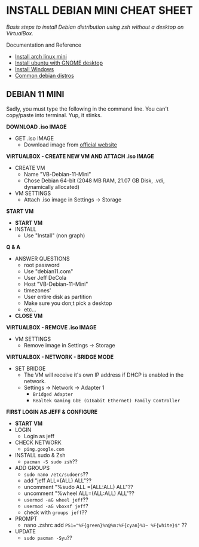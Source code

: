 # INSTALL DEBIAN MINI CHEAT SHEET

_Basis steps to install Debian distribution using zsh without a desktop on VirtualBox._

Documentation and Reference

* [Install arch linux mini](https://github.com/JeffDeCola/my-cheat-sheets/blob/master/software/development/development-environments/virtualbox-cheat-sheet/install-arch-linux-mini.md)
* [Install ubuntu with GNOME desktop](https://github.com/JeffDeCola/my-cheat-sheets/blob/master/software/development/development-environments/virtualbox-cheat-sheet/install-ubuntu-with-gnome-desktop.md)
* [Install Windows](https://github.com/JeffDeCola/my-cheat-sheets/blob/master/software/development/development-environments/virtualbox-cheat-sheet/install-windows.md)
* [Common debian distros](https://github.com/JeffDeCola/my-cheat-sheets/tree/master/software/development/operating-systems/linux/common-distributions-cheat-sheet)

## DEBIAN 11 MINI

Sadly, you must type the following in the command line. You can't copy/paste into terminal.
Yup, it stinks.

**DOWNLOAD .iso IMAGE**

* GET .iso IMAGE
  * Download image from [official website](https://www.debian.org/distrib/)

**VIRTUALBOX - CREATE NEW VM AND ATTACH .iso IMAGE**  

* CREATE VM
  * Name "VB-Debian-11-Mini"
  * Chose Debian 64-bit (2048 MB RAM, 21.07 GB Disk, .vdi, dynamically allocated)
* VM SETTINGS
  * Attach .iso image in Settings -> Storage

**START VM**

* **START VM**
* INSTALL
  * Use "Install" (non graph)

**Q & A**
  
* ANSWER QUESTIONS  
  * root password
  * Use "debian11.com"
  * User Jeff DeCola
  * Host "VB-Debian-11-Mini"
  * timezones'
  * User entire disk as partition
  * Make sure you don;t pick a desktop
  * etc...
* **CLOSE VM**

**VIRTUALBOX - REMOVE .iso IMAGE**

* VM SETTINGS  
  * Remove image in Settings -> Storage

**VIRTUALBOX - NETWORK - BRIDGE MODE**

* SET BRIDGE
  * The VM will receive it's own IP address if DHCP is enabled in the network.
  * Settings -> Network -> Adapter 1
    * `Bridged Adapter`
    * `Realtek Gaming GbE (GIGabit Ethernet) Family Controller`

**FIRST LOGIN AS JEFF & CONFIGURE**

* **START VM**
* LOGIN
  * Login as jeff
* CHECK NETWORK  
  * `ping.google.com`
* INSTALL sudo & Zsh
  * `pacman -S sudo zsh`??
* ADD GROUPS
  * `sudo nano /etc/sudoers`??
  * add "jeff ALL=(ALL) ALL"??
  * uncomment "%sudo ALL =(ALL:ALL) ALL"??
  * uncomment "%wheel ALL=(ALL:ALL) ALL"??
  * `usermod -aG wheel jeff`??
  * `usermod -aG vboxsf jeff`?
  * check with `groups jeff`??
* PROMPT
  * nano .zshrc add `PS1="%F{green}%n@%m:%F{cyan}%1~ %F{white}$"`  ??
* UPDATE
  * `sudo pacman -Syu`??
